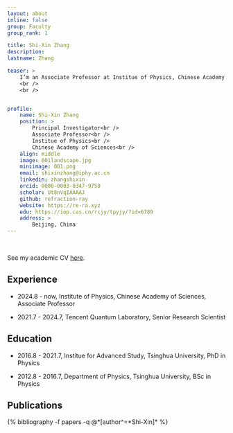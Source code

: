 ```yaml
---
layout: about
inline: false
group: Faculty
group_rank: 1

title: Shi-Xin Zhang
description: 
lastname: Zhang

teaser: >
    I’m an Associate Professor at Institue of Physics, Chinese Academy of Sciences.
    <br />
    <br />


profile:
    name: Shi-Xin Zhang
    position: > 
        Principal Investigator<br />
        Associate Professor<br />
        Institue of Physics<br />
        Chinese Academy of Sciences<br />
    align: middle
    image: 001landscape.jpg
    miniimage: 001.png
    email: shixinzhang@iphy.ac.cn
    linkedin: zhangshixin
    orcid: 0000-0003-0347-9750
    scholar: Ut8nVqIAAAAJ
    github: refraction-ray
    website: https://re-ra.xyz
    edu: https://iop.cas.cn/rcjy/tpyjy/?id=6789
    address: >
        Beijing, China
---
```


<br>

See my academic CV [here](https://re-ra.xyz/about/cv.pdf).

## Experience

* 2024.8 - now, Institute of Physics, Chinese Academy of Sciences, Associate Professor

* 2021.7 - 2024.7, Tencent Quantum Laboratory, Senior Research Scientist

## Education

* 2016.8 - 2021.7, Institue for Advanced Study, Tsinghua University, PhD in Physics

* 2012.8 - 2016.7, Department of Physics, Tsinghua University, BSc in Physics


## Publications


<div class="publications">
{% bibliography -f papers -q @*[author^=*Shi-Xin]* %}
</div>

